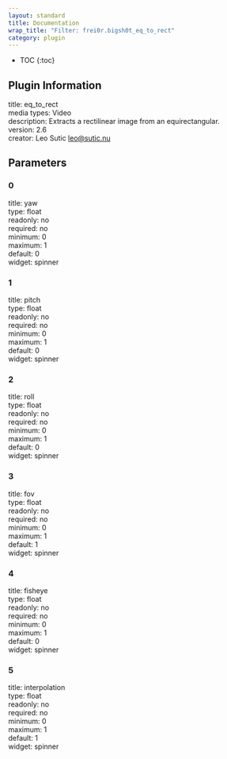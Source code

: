 ```yaml
---
layout: standard
title: Documentation
wrap_title: "Filter: frei0r.bigsh0t_eq_to_rect"
category: plugin
---
```

* TOC
{:toc}

## Plugin Information

title: eq_to_rect  
media types:
Video  
description: Extracts a rectilinear image from an equirectangular.  
version: 2.6  
creator: Leo Sutic <leo@sutic.nu>  

## Parameters

### 0

title: yaw    
type: float  
readonly: no  
required: no  
minimum: 0  
maximum: 1  
default: 0  
widget: spinner  

### 1

title: pitch    
type: float  
readonly: no  
required: no  
minimum: 0  
maximum: 1  
default: 0  
widget: spinner  

### 2

title: roll    
type: float  
readonly: no  
required: no  
minimum: 0  
maximum: 1  
default: 0  
widget: spinner  

### 3

title: fov    
type: float  
readonly: no  
required: no  
minimum: 0  
maximum: 1  
default: 1  
widget: spinner  

### 4

title: fisheye    
type: float  
readonly: no  
required: no  
minimum: 0  
maximum: 1  
default: 0  
widget: spinner  

### 5

title: interpolation    
type: float  
readonly: no  
required: no  
minimum: 0  
maximum: 1  
default: 1  
widget: spinner  

